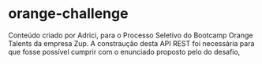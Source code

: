 # orange-challenge
Conteúdo criado por Adrici, para o Processo Seletivo do Bootcamp Orange Talents da empresa Zup.
A constraução desta API REST foi necessária para que fosse possível cumprir com o enunciado proposto pelo do desafio,

> 

